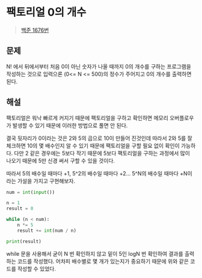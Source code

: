 # 팩토리얼 0의 개수

> [백준 1676번](https://www.acmicpc.net/problem/1676)

## 문제

N! 에서 뒤에서부터 처음 0이 아닌 숫자가 나올 때까지 0의 개수를 구하는 프로그램을 작성하는 것으로 입력으론 (0<= N <= 500)의 정수가 주어지고 0의 개수를 출력하면 된다.

## 해설

팩토리얼은 워낙 빠르게 커지기 때문에 팩토리얼을 구하고 확인하면 메모리 오버플로우가 발생할 수 있기 때문에 이러한 방법으로 풀면 안 된다.

결국 뒷자리가 0이라는 것은 2와 5의 곱으로 10이 만들어 진것인데 따라서 2와 5를 잘 체크하면 10의 몇 배수인지 알 수 있기 때문에 팩토리얼을 구할 필요 없이 확인이 가능하다. 다만 2 같은 경우에는 5보다 작기 때문에 5보다 팩토리얼을 구하는 과정에서 많이 나오기 때문에 5만 신경 써서 구할 수 있을 것이다.

따라서 5의 배수일 때마다 +1, 5^2의 배수일 때마다 +2... 5^N의 배수일 때마다 +N이라는 가설을 가지고 구현해보자.

``` python
num = int(input())

n = 1
result = 0

while (n < num):
    n *= 5
    result += int(num / n)

print(result)
```

while 문을 사용해서 굳이 N 번 확인하지 않고 밑이 5인 logN 번 확인하여 결과를 출력하는 코드를 작성했다. 어차피 배수별로 몇 개가 있는지가 중요하기 때문에 위와 같은 코드를 작성할 수 있었다.
